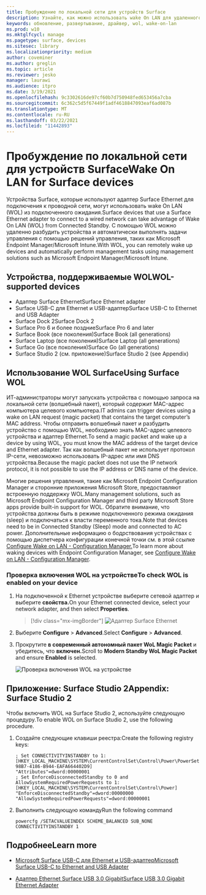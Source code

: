 ```yaml
---
title: Пробуждение по локальной сети для устройств Surface
description: Узнайте, как можно использовать wake On LAN для удаленного пробуждения устройств для автоматического выполнения задач управления.
keywords: обновление, развертывание, драйвер, wol, wake-on-lan
ms.prod: w10
ms.mktglfcycl: manage
ms.pagetype: surface, devices
ms.sitesec: library
ms.localizationpriority: medium
author: coveminer
ms.author: greglin
ms.topic: article
ms.reviewer: jesko
manager: laurawi
ms.audience: itpro
ms.date: 3/19/2021
ms.openlocfilehash: 9c3302616de97cf60b7d750948fed653456a7cba
ms.sourcegitcommit: 6c362c5d5f67449f1adf4618847093eaf6ad087b
ms.translationtype: MT
ms.contentlocale: ru-RU
ms.lasthandoff: 03/22/2021
ms.locfileid: "11442893"
---
```

# <a name="wake-on-lan-for-surface-devices"></a><span data-ttu-id="d90c1-104">Пробуждение по локальной сети для устройств Surface</span><span class="sxs-lookup"><span data-stu-id="d90c1-104">Wake On LAN for Surface devices</span></span>

<span data-ttu-id="d90c1-105">Устройства Surface, которые используют адаптер Surface Ethernet для подключения к проводной сети, могут использовать wake On LAN (WOL) из подключенного ожидания.</span><span class="sxs-lookup"><span data-stu-id="d90c1-105">Surface devices that use a Surface Ethernet adapter to connect to a wired network can take advantage of Wake On LAN (WOL) from Connected Standby.</span></span> <span data-ttu-id="d90c1-106">С помощью WOL можно удаленно разбудить устройства и автоматически выполнять задачи управления с помощью решений управления, таких как Microsoft Endpoint Manager/Microsoft Intune.</span><span class="sxs-lookup"><span data-stu-id="d90c1-106">With WOL, you can remotely wake up devices and automatically perform management tasks using management solutions such as Microsoft Endpoint Manager/Microsoft Intune.</span></span>

## <a name="wol-supported-devices"></a><span data-ttu-id="d90c1-107">Устройства, поддерживаемые WOL</span><span class="sxs-lookup"><span data-stu-id="d90c1-107">WOL-supported devices</span></span>

- <span data-ttu-id="d90c1-108">Адаптер Surface Ethernet</span><span class="sxs-lookup"><span data-stu-id="d90c1-108">Surface Ethernet adapter</span></span>
- <span data-ttu-id="d90c1-109">Surface USB-C для Ethernet и USB-адаптер</span><span class="sxs-lookup"><span data-stu-id="d90c1-109">Surface USB-C to Ethernet and USB Adapter</span></span>
- <span data-ttu-id="d90c1-110">Surface Dock 2</span><span class="sxs-lookup"><span data-stu-id="d90c1-110">Surface Dock 2</span></span>
- <span data-ttu-id="d90c1-111">Surface Pro 6 и более поздние</span><span class="sxs-lookup"><span data-stu-id="d90c1-111">Surface Pro 6 and later</span></span>
- <span data-ttu-id="d90c1-112">Surface Book (все поколения)</span><span class="sxs-lookup"><span data-stu-id="d90c1-112">Surface Book (all generations)</span></span>
- <span data-ttu-id="d90c1-113">Surface Laptop (все поколения)</span><span class="sxs-lookup"><span data-stu-id="d90c1-113">Surface Laptop (all generations)</span></span>
- <span data-ttu-id="d90c1-114">Surface Go (все поколения)</span><span class="sxs-lookup"><span data-stu-id="d90c1-114">Surface Go (all generations)</span></span>
- <span data-ttu-id="d90c1-115">Surface Studio 2 (см. приложение)</span><span class="sxs-lookup"><span data-stu-id="d90c1-115">Surface Studio 2 (see Appendix)</span></span>


## <a name="using-surface-wol"></a><span data-ttu-id="d90c1-116">Использование WOL Surface</span><span class="sxs-lookup"><span data-stu-id="d90c1-116">Using Surface WOL</span></span>

<span data-ttu-id="d90c1-117">ИТ-администраторы могут запускать устройства с помощью запроса на локальной сети (волшебный пакет), который содержит MAC-адрес компьютера целевого компьютера.</span><span class="sxs-lookup"><span data-stu-id="d90c1-117">IT admins can trigger devices using a wake on LAN request (magic packet) that contains the target computer’s MAC address.</span></span> <span data-ttu-id="d90c1-118">Чтобы отправить волшебный пакет и разбудить устройство с помощью WOL, необходимо знать MAC-адрес целевого устройства и адаптер Ethernet.</span><span class="sxs-lookup"><span data-stu-id="d90c1-118">To send a magic packet and wake up a device by using WOL, you must know the MAC address of the target device and Ethernet adapter.</span></span> <span data-ttu-id="d90c1-119">Так как волшебный пакет не использует протокол IP-сети, невозможно использовать IP-адрес или имя DNS устройства.</span><span class="sxs-lookup"><span data-stu-id="d90c1-119">Because the magic packet does not use the IP network protocol, it is not possible to use the IP address or DNS name of the device.</span></span>

<span data-ttu-id="d90c1-120">Многие решения управления, такие как Microsoft Endpoint Configuration Manager и сторонние приложения Microsoft Store, предоставляют встроенную поддержку WOL.</span><span class="sxs-lookup"><span data-stu-id="d90c1-120">Many management solutions, such as Microsoft Endpoint Configuration Manager and third party Microsoft Store apps provide built-in support for WOL.</span></span> <span data-ttu-id="d90c1-121">Обратите внимание, что устройства должны быть в режиме подключенного режима ожидания (sleep) и подключаться к власти переменного тока.</span><span class="sxs-lookup"><span data-stu-id="d90c1-121">Note that devices need to be in Connected Standby (Sleep) mode and connected to AC power.</span></span> <span data-ttu-id="d90c1-122">Дополнительные информацию о бодрствования устройствах с помощью диспетчера конфигурации конечной точки см. в этой ссылке [Configure Wake on LAN - Configuration Manager.](https://docs.microsoft.com/mem/configmgr/core/clients/deploy/configure-wake-on-lan)</span><span class="sxs-lookup"><span data-stu-id="d90c1-122">To learn more about waking devices with Endpoint Configuration Manager, see [Configure Wake on LAN - Configuration Manager](https://docs.microsoft.com/mem/configmgr/core/clients/deploy/configure-wake-on-lan).</span></span>


### <a name="to-check-wol-is-enabled-on-your-device"></a><span data-ttu-id="d90c1-123">Проверка включения WOL на устройстве</span><span class="sxs-lookup"><span data-stu-id="d90c1-123">To check WOL is enabled on your device</span></span>

1. <span data-ttu-id="d90c1-124">На подключенной к Ethernet устройстве выберите сетевой адаптер и выберите **свойства.**</span><span class="sxs-lookup"><span data-stu-id="d90c1-124">On your Ethernet connected device, select your network adapter, and then select **Properties**.</span></span>

   > [!div class="mx-imgBorder"]
   > ![Адаптер Surface Ethernet](images/surface-ethernet.png)

2. <span data-ttu-id="d90c1-126">Выберите **Configure**  >  **Advanced**.</span><span class="sxs-lookup"><span data-stu-id="d90c1-126">Select **Configure** > **Advanced**.</span></span>
3. <span data-ttu-id="d90c1-127">Прокрутите **в современный автономный пакет WoL Magic Packet** и убедитесь, что **включен.**</span><span class="sxs-lookup"><span data-stu-id="d90c1-127">Scroll to **Modern Standby WoL Magic Packet** and ensure **Enabled** is selected.</span></span>

     ![Проверка включения WOL на устройстве](images/ethernet-wol-setting.png)

## <a name="appendix-surface-studio-2"></a><span data-ttu-id="d90c1-129">Приложение: Surface Studio 2</span><span class="sxs-lookup"><span data-stu-id="d90c1-129">Appendix: Surface Studio 2</span></span>

<span data-ttu-id="d90c1-130">Чтобы включить WOL на Surface Studio 2, используйте следующую процедуру.</span><span class="sxs-lookup"><span data-stu-id="d90c1-130">To enable WOL on Surface Studio 2, use the following procedure.</span></span>

1. <span data-ttu-id="d90c1-131">Создайте следующие клавиши реестра:</span><span class="sxs-lookup"><span data-stu-id="d90c1-131">Create the following registry keys:</span></span>

   ```console
   ; Set CONNECTIVITYINSTANDBY to 1:
   [HKEY_LOCAL_MACHINE\SYSTEM\CurrentControlSet\Control\Power\PowerSettings\F15576E8-98B7-4186-B944-EAFA664402D9]
   "Attributes"=dword:00000001
   ; Set EnforceDisconnectedStandby to 0 and AllowSystemRequiredPowerRequests to 1:
   [HKEY_LOCAL_MACHINE\SYSTEM\CurrentControlSet\Control\Power]
   "EnforceDisconnectedStandby"=dword:00000000
   "AllowSystemRequiredPowerRequests"=dword:00000001
   ```

2. <span data-ttu-id="d90c1-132">Выполнить следующую команду</span><span class="sxs-lookup"><span data-stu-id="d90c1-132">Run the following command</span></span>

    ```powercfg /SETACVALUEINDEX SCHEME_BALANCED SUB_NONE CONNECTIVITYINSTANDBY 1```


## <a name="learn-more"></a><span data-ttu-id="d90c1-133">Подробнее</span><span class="sxs-lookup"><span data-stu-id="d90c1-133">Learn more</span></span>

- [<span data-ttu-id="d90c1-134">Microsoft Surface USB-C для Ethernet и USB-адаптер</span><span class="sxs-lookup"><span data-stu-id="d90c1-134">Microsoft Surface USB-C to Ethernet and USB Adapter</span></span>](https://www.microsoft.com/p/surface-usb-c-to-ethernet-and-usb-adapter/8wt81cglrblp?)

- [<span data-ttu-id="d90c1-135">Адаптер Ethernet Surface USB 3.0 Gigabit</span><span class="sxs-lookup"><span data-stu-id="d90c1-135">Surface USB 3.0 Gigabit Ethernet Adapter</span></span>](https://www.microsoft.com/p/surface-usb-30-gigabit-ethernet-adapter/8xn9fqvzbvq0?)
